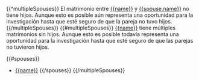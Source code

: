 {{^multipleSpouses}}
El matrimonio entre [{{name}}](https://familysearch.org/tree/#view=ancestor&person={{pid}})
y [{{spouse.name}}](https://familysearch.org/tree/#view=ancestor&person={{spouse.id}}) no tiene hijos. Aunque esto es posible aún representa una oportunidad para la investigación hasta que esté seguro de que la pareja no tuvo hijos.
{{/multipleSpouses}}
{{#multipleSpouses}}
[{{name}}](https://familysearch.org/tree/#view=ancestor&person={{pid}}) tiene múltiples matrimonios sin hijos. Aunque esto es posible todavía representa una oportunidad para la investigación
hasta que esté seguro de que las parejas no tuvieron hijos.

{{#spouses}}
* [{{name}}](https://familysearch.org/tree/#view=ancestor&person={{id}})
{{/spouses}}
{{/multipleSpouses}}